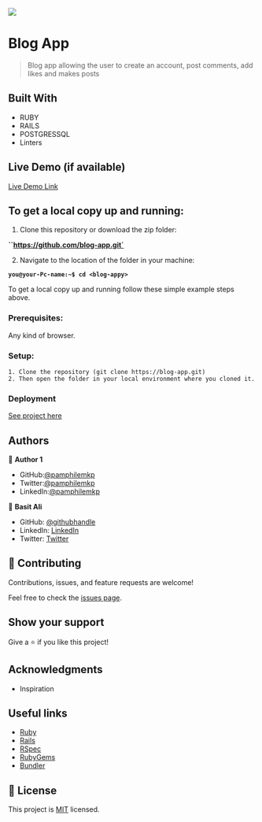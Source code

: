 ![](https://img.shields.io/badge/Microverse-blueviolet)

# Blog App
> Blog app allowing the user to create an account, post comments, add likes and makes posts 

## Built With

- RUBY
- RAILS
- POSTGRESSQL
- Linters

## Live Demo (if available)

[Live Demo Link](https://livedemo.com)
## To get a local copy up and running:

1. Clone this repository or download the zip folder:

**``https://github.com/blog-app.git`**

2. Navigate to the location of the folder in your machine:

**``you@your-Pc-name:~$ cd <blog-appy>``**

To get a local copy up and running follow these simple example steps above.


### Prerequisites: 
Any kind of browser. 

### Setup:
    1. Clone the repository (git clone https://blog-app.git)
    2. Then open the folder in your local environment where you cloned it.

### Deployment


[See project here]()

## Authors

👤 **Author 1**

   - GitHub:[@pamphilemkp](https://github.com/pamphilemkp)
   - Twitter:[@pamphilemkp](https://Twitter.com/PamphileMusonda)
   - LinkedIn:[@pamphilemkp](https://www.linkedin.com/in/pamphile-musonda)

👤 **Basit Ali**

- GitHub: [@githubhandle](https://github.com/basitali111)
- LinkedIn: [LinkedIn](https://www.linkedin.com/in/basit-ali-jobs/)
- Twitter: [Twitter](https://twitter.com/BasitAl35031734)

## 🤝 Contributing

Contributions, issues, and feature requests are welcome!

Feel free to check the [issues page](https://github.com/Pamphilemkp/blog-app/issues).

## Show your support

Give a ⭐️ if you like this project!

## Acknowledgments
- Inspiration

## Useful links

- [Ruby](https://ruby-doc.org/)
- [Rails](https://guides.rubyonrails.org/)
- [RSpec](https://rspec.info/)
- [RubyGems](https://rubygems.org/)
- [Bundler](https://bundler.io/)

## 📝 License

This project is [MIT](./MIT.md) licensed.
